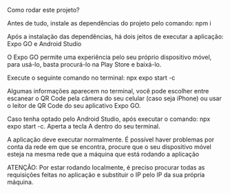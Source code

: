 Como rodar este projeto?

Antes de tudo, instale as dependências do projeto pelo comando: npm i

Após a instalação das dependências, há dois jeitos de executar a aplicação: Expo GO e Android Studio

O Expo GO permite uma experiência pelo seu próprio dispositivo móvel, para usá-lo, basta procurá-lo na Play Store e baixá-lo.

Execute o seguinte comando no terminal: npx expo start -c

Algumas informações aparecem no terminal, você pode escolher entre escanear o QR Code pela câmera do seu celular (caso seja iPhone) ou usar o leitor de QR Code do seu aplicativo Expo GO.

Caso tenha optado pelo Android Studio, após executar o comando: npx expo start -c. Aperta a tecla A dentro do seu terminal.

A aplicação deve executar normalmente. É possível haver problemas por conta da rede em que se encontra, procure que o seu dispositivo móvel esteja na mesma rede que a máquina que está rodando a aplicação

ATENÇÃO: Por estar rodando localmente, é preciso procurar todas as requisições feitas no aplicação e substituir o IP pelo IP da sua própria máquina.
